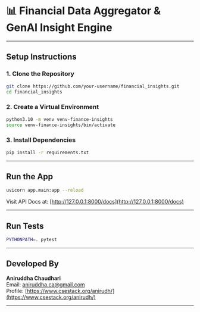 # 📊 Financial Data Aggregator & GenAI Insight Engine

---

## Setup Instructions

### 1. Clone the Repository

```bash
git clone https://github.com/your-username/financial_insights.git
cd financial_insights
```

### 2. Create a Virtual Environment

```bash
python3.10 -m venv venv-finance-insights
source venv-finance-insights/bin/activate
```

### 3. Install Dependencies

```bash
pip install -r requirements.txt
```

---

## Run the App

```bash
uvicorn app.main:app --reload
```

Visit API Docs at: [http://127.0.0.1:8000/docs](http://127.0.0.1:8000/docs)

---

## Run Tests

```bash
PYTHONPATH=. pytest
```

---

## Developed By

**Aniruddha Chaudhari**  
Email: aniruddha.ca@gmail.com  
Profile: [https://www.csestack.org/anirudh/](https://www.csestack.org/anirudh/)

---
